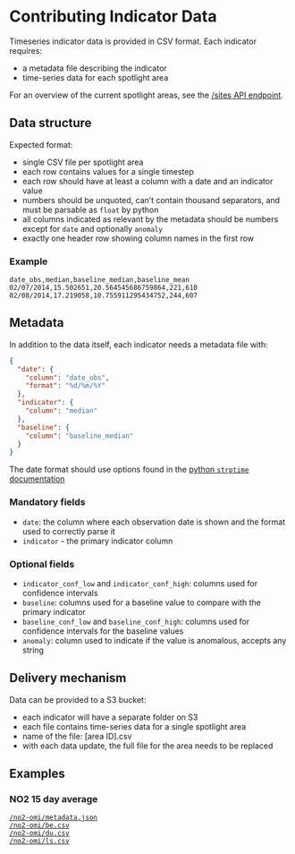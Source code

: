 # Contributing Indicator Data
Timeseries indicator data is provided in CSV format. Each indicator requires:

- a metadata file describing the indicator
- time-series data for each spotlight area

For an overview of the current spotlight areas, see the [/sites API endpoint](https://8ib71h0627.execute-api.us-east-1.amazonaws.com/v1/sites).

## Data structure
Expected format:

- single CSV file per spotlight area
- each row contains values for a single timestep
- each row should have at least a column with a date and an indicator value
- numbers should be unquoted, can’t contain thousand separators, and must be parsable as `float` by python
- all columns indicated as relevant by the metadata should be numbers except for `date` and optionally `anomaly`
- exactly one header row showing column names in the first row

### Example

``` csv
date_obs,median,baseline_median,baseline_mean
02/07/2014,15.502651,20.564545686759864,221,610
02/08/2014,17.219058,10.755911295434752,244,607
```

## Metadata
In addition to the data itself, each indicator needs a metadata file with:

``` json
{
  "date": {
    "column": "date_obs",
    "format": "%d/%m/%Y"
  },
  "indicator": {
    "column": "median"
  },
  "baseline": {
    "column": "baseline_median"
  }
}
```

The date format should use options found in the [python `strptime` documentation](https://docs.python.org/3.7/library/datetime.html#strftime-and-strptime-behavior)

### Mandatory fields

- `date`: the column where each observation date is shown and the format used to correctly parse it
- `indicator` - the primary indicator column

### Optional fields

- `indicator_conf_low` and `indicator_conf_high`: columns used for confidence intervals
- `baseline`: columns used for a baseline value to compare with the primary indicator
- `baseline_conf_low` and `baseline_conf_high`: columns used for confidence intervals for the baseline values
- `anomaly`: column used to indicate if the value is anomalous, accepts any string

## Delivery mechanism
Data can be provided to a S3 bucket:

- each indicator will have a separate folder on S3
- each file contains time-series data for a single spotlight area
- name of the file: [area ID].csv
- with each data update, the full file for the area needs to be replaced

## Examples

### NO2 15 day average

[`/no2-omi/metadata.json`](https://covid-eo-example-data.s3.amazonaws.com/no2-omi/metadata.json)  
[`/no2-omi/be.csv`](https://covid-eo-example-data.s3.amazonaws.com/no2-omi/be.csv)  
[`/no2-omi/du.csv`](https://covid-eo-example-data.s3.amazonaws.com/no2-omi/du.csv)  
[`/no2-omi/ls.csv`](https://covid-eo-example-data.s3.amazonaws.com/no2-omi/ls.csv)
